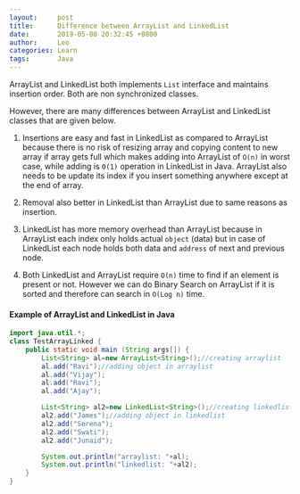 ```yaml
---
layout:     post
title:      Difference between ArrayList and LinkedList
date:       2019-05-08 20:32:45 +0800
author:     Leo
categories: Learn
tags:       Java
---
```


ArrayList and LinkedList both implements `List` interface and maintains insertion order. Both are non synchronized classes.

However, there are many differences between ArrayList and LinkedList classes that are given below.

1.  Insertions are easy and fast in LinkedList as compared to ArrayList because there is no risk of resizing array and copying content to new array if array gets full which makes adding into ArrayList of `O(n)` in worst case, while adding is `O(1)` operation in LinkedList in Java. ArrayList also needs to be update its index if you insert something anywhere except at the end of array.
    
2.  Removal also better in LinkedList than ArrayList due to same reasons as insertion.

3.  LinkedList has more memory overhead than ArrayList because in ArrayList each index only holds actual `object` (data) but in case of LinkedList each node holds both data and `address` of next and previous node.

4.  Both LinkedList and ArrayList require `O(n)` time to find if an element is present or not. However we can do Binary Search on ArrayList if it is sorted and therefore can search in `O(Log n)` time.

#### Example of ArrayList and LinkedList in Java
```java
import java.util.*;
class TestArrayLinked {
    public static void main (String args[]) {
        List<String> al=new ArrayList<String>();//creating arraylist    
        al.add("Ravi");//adding object in arraylist    
        al.add("Vijay");    
        al.add("Ravi");    
        al.add("Ajay");    

        List<String> al2=new LinkedList<String>();//creating linkedlist    
        al2.add("James");//adding object in linkedlist    
        al2.add("Serena");    
        al2.add("Swati");    
        al2.add("Junaid");    

        System.out.println("arraylist: "+al);  
        System.out.println("linkedlist: "+al2);  
    }
}
```
